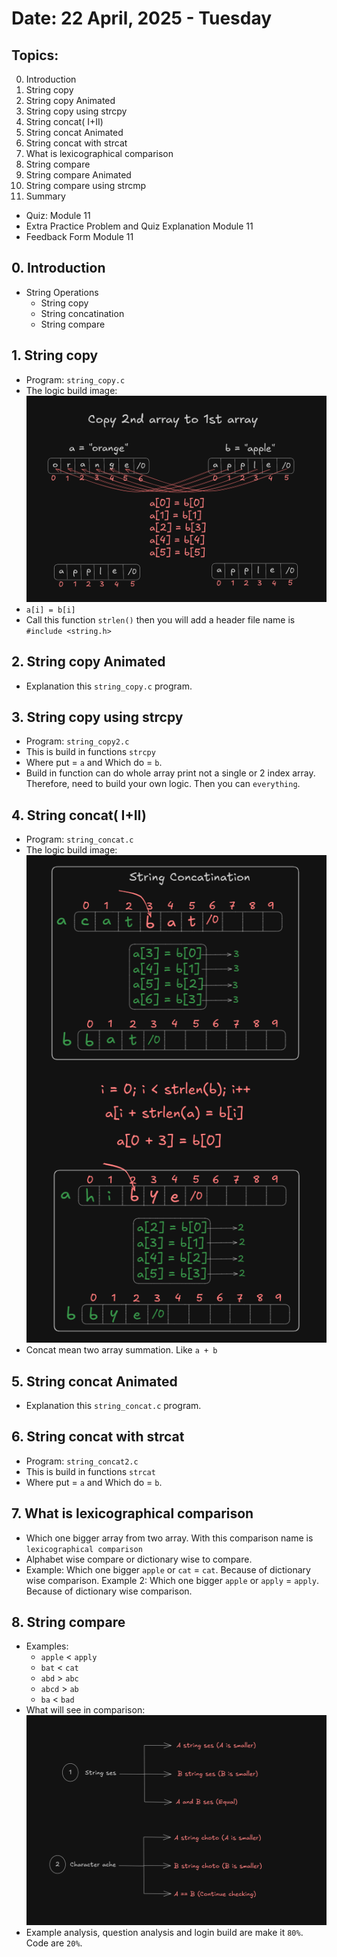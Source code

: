 # Date: 22 April, 2025 - Tuesday

## Topics:
0. Introduction
1. String copy
2. String copy Animated
3. String copy using strcpy
4. String concat( I+II)
5. String concat Animated
6. String concat with strcat
7. What is lexicographical comparison
8. String compare
9. String compare Animated
10. String compare using strcmp
11. Summary
- Quiz: Module 11
- Extra Practice Problem and Quiz Explanation Module 11
- Feedback Form Module 11

## 0. Introduction
- String Operations
    - String copy
    - String concatination
    - String compare

## 1. String copy
- Program: `string_copy.c`
- The logic build image:
    ![Draw 1](./images/draw.png)
- `a[i] = b[i]`
- Call this function `strlen()` then you will add a header file name is `#include <string.h>`

## 2. String copy Animated
- Explanation this `string_copy.c` program.

## 3. String copy using strcpy
- Program: `string_copy2.c`
- This is build in functions `strcpy`
- Where put = `a` and Which do = `b`.
- Build in function can do whole array print not a single or 2 index array. Therefore, need to build your own logic. Then you can `everything`.

## 4. String concat( I+II)
- Program: `string_concat.c`
- The logic build image:
    ![Draw 1](./images/draw2.png)
- Concat mean two array summation. Like `a + b`

## 5. String concat Animated
- Explanation this `string_concat.c` program.

## 6. String concat with strcat
- Program: `string_concat2.c`
- This is build in functions `strcat`
- Where put = `a` and Which do = `b`.

## 7. What is lexicographical comparison
- Which one bigger array from two array. With this comparison name is `lexicographical comparison`
- Alphabet wise compare or dictionary wise to compare.
- Example: Which one bigger `apple` or `cat` = `cat`. Because of dictionary wise comparison.
Example 2: Which one bigger `apple` or `apply` = `apply`. Because of dictionary wise comparison.

## 8. String compare
- Examples:
    - `apple` < `apply`
    - `bat` < `cat`
    - `abd` > `abc`
    - `abcd` > `ab`
    - `ba` < `bad`
- What will see in comparison:
    ![draw 3 image](./images/draw3.png)
- Example analysis, question analysis and login build are make it `80%`. Code are `20%`.